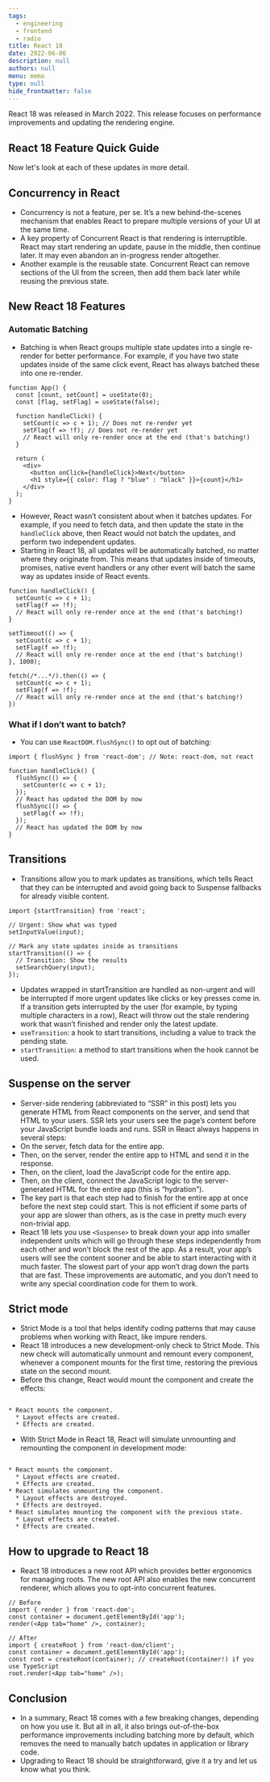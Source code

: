 ```yaml
---
tags: 
  - engineering
  - frontend
  - radio
title: React 18
date: 2022-06-06
description: null
authors: null
menu: memo
type: null
hide_frontmatter: false
---
```


React 18 was released in March 2022. This release focuses on performance improvements and updating the rendering engine.

## React 18 Feature Quick Guide
Now let's look at each of these updates in more detail.

## Concurrency in React
* Concurrency is not a feature, per se. It’s a new behind-the-scenes mechanism that enables React to prepare multiple versions of your UI at the same time.
* A key property of Concurrent React is that rendering is interruptible. React may start rendering an update, pause in the middle, then continue later. It may even abandon an in-progress render altogether.
* Another example is the reusable state. Concurrent React can remove sections of the UI from the screen, then add them back later while reusing the previous state.

## New React 18 Features
### Automatic Batching
* Batching is when React groups multiple state updates into a single re-render for better performance. For example, if you have two state updates inside of the same click event, React has always batched these into one re-render.

```plain_text
function App() {
  const [count, setCount] = useState(0);
  const [flag, setFlag] = useState(false);

  function handleClick() {
    setCount(c => c + 1); // Does not re-render yet
    setFlag(f => !f); // Does not re-render yet
    // React will only re-render once at the end (that's batching!)
  }

  return (
    <div>
      <button onClick={handleClick}>Next</button>
      <h1 style={{ color: flag ? "blue" : "black" }}>{count}</h1>
    </div>
  );
}

```

* However, React wasn’t consistent about when it batches updates. For example, if you need to fetch data, and then update the state in the `handleClick` above, then React would not batch the updates, and perform two independent updates.
* Starting in React 18, all updates will be automatically batched, no matter where they originate from. This means that updates inside of timeouts, promises, native event handlers or any other event will batch the same way as updates inside of React events.

```plain_text
function handleClick() {
  setCount(c => c + 1);
  setFlag(f => !f);
  // React will only re-render once at the end (that's batching!)
}

setTimeout(() => {
  setCount(c => c + 1);
  setFlag(f => !f);
  // React will only re-render once at the end (that's batching!)
}, 1000);

fetch(/*...*/).then(() => {
  setCount(c => c + 1);
  setFlag(f => !f);
  // React will only re-render once at the end (that's batching!)
})

```

### What if I don’t want to batch?
* You can use `ReactDOM.flushSync()` to opt out of batching:

```plain_text
import { flushSync } from 'react-dom'; // Note: react-dom, not react

function handleClick() {
  flushSync(() => {
    setCounter(c => c + 1);
  });
  // React has updated the DOM by now
  flushSync(() => {
    setFlag(f => !f);
  });
  // React has updated the DOM by now
}

```

## Transitions
* Transitions allow you to mark updates as transitions, which tells React that they can be interrupted and avoid going back to Suspense fallbacks for already visible content.

```plain_text
import {startTransition} from 'react';

// Urgent: Show what was typed
setInputValue(input);

// Mark any state updates inside as transitions
startTransition(() => {
  // Transition: Show the results
  setSearchQuery(input);
});

```

* Updates wrapped in startTransition are handled as non-urgent and will be interrupted if more urgent updates like clicks or key presses come in. If a transition gets interrupted by the user (for example, by typing multiple characters in a row), React will throw out the stale rendering work that wasn’t finished and render only the latest update.
* `useTransition`: a hook to start transitions, including a value to track the pending state.
* `startTransition`: a method to start transitions when the hook cannot be used.

## Suspense on the server
* Server-side rendering (abbreviated to “SSR” in this post) lets you generate HTML from React components on the server, and send that HTML to your users. SSR lets your users see the page’s content before your JavaScript bundle loads and runs. SSR in React always happens in several steps:
* On the server, fetch data for the entire app.
* Then, on the server, render the entire app to HTML and send it in the response.
* Then, on the client, load the JavaScript code for the entire app.
* Then, on the client, connect the JavaScript logic to the server-generated HTML for the entire app (this is “hydration”).
* The key part is that each step had to finish for the entire app at once before the next step could start. This is not efficient if some parts of your app are slower than others, as is the case in pretty much every non-trivial app.
* React 18 lets you use `<Suspense>` to break down your app into smaller independent units which will go through these steps independently from each other and won’t block the rest of the app. As a result, your app’s users will see the content sooner and be able to start interacting with it much faster. The slowest part of your app won’t drag down the parts that are fast. These improvements are automatic, and you don’t need to write any special coordination code for them to work.

## Strict mode
* Strict Mode is a tool that helps identify coding patterns that may cause problems when working with React, like impure renders.
* React 18 introduces a new development-only check to Strict Mode. This new check will automatically unmount and remount every component, whenever a component mounts for the first time, restoring the previous state on the second mount.
* Before this change, React would mount the component and create the effects:

```plain_text

* React mounts the component.
  * Layout effects are created.
  * Effects are created.

```

* With Strict Mode in React 18, React will simulate unmounting and remounting the component in development mode:

```plain_text

* React mounts the component.
  * Layout effects are created.
  * Effects are created.
* React simulates unmounting the component.
  * Layout effects are destroyed.
  * Effects are destroyed.
* React simulates mounting the component with the previous state.
  * Layout effects are created.
  * Effects are created.

```

## How to upgrade to React 18
* React 18 introduces a new root API which provides better ergonomics for managing roots. The new root API also enables the new concurrent renderer, which allows you to opt-into concurrent features.

```plain_text
// Before
import { render } from 'react-dom';
const container = document.getElementById('app');
render(<App tab="home" />, container);

// After
import { createRoot } from 'react-dom/client';
const container = document.getElementById('app');
const root = createRoot(container); // createRoot(container!) if you use TypeScript
root.render(<App tab="home" />);

```

## Conclusion
* In a summary, React 18 comes with a few breaking changes, depending on how you use it. But all in all, it also brings out-of-the-box performance improvements including batching more by default, which removes the need to manually batch updates in application or library code.
* Upgrading to React 18 should be straightforward, give it a try and let us know what you think.

